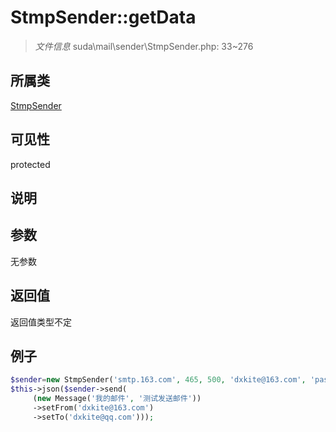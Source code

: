 # StmpSender::getData



> *文件信息* suda\mail\sender\StmpSender.php: 33~276

## 所属类 

[StmpSender](../StmpSender.md)

## 可见性

 protected 

## 说明




## 参数


无参数


## 返回值

返回值类型不定


## 例子

```php
$sender=new StmpSender('smtp.163.com', 465, 500, 'dxkite@163.com', 'password', true);
$this->json($sender->send(
     (new Message('我的邮件', '测试发送邮件'))
     ->setFrom('dxkite@163.com')
     ->setTo('dxkite@qq.com')));
```